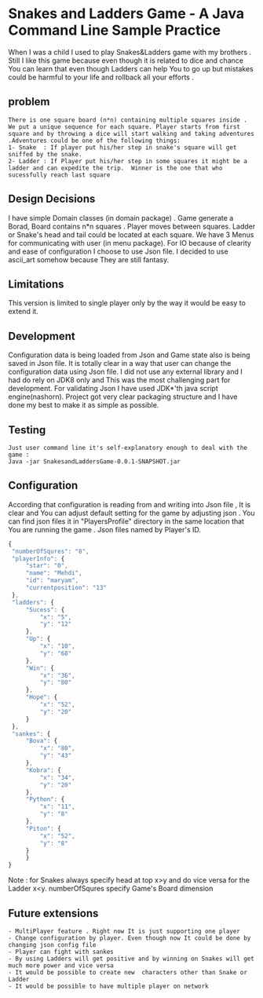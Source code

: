                                                                                    
# Snakes and Ladders Game - A Java Command Line Sample Practice
When I was a child I used to play Snakes&Ladders game with my brothers . Still I like this game because even though it is related to dice and chance You can learn that even though Ladders can help You to go up but mistakes could be harmful to your life  and rollback all your efforts .

## problem
    There is one square board (n*n) containing multiple squares inside . We put a unique sequence for each square. Player starts from first square and by throwing a dice will start walking and taking adventures .Adventures could be one of the following things:
    1- Snake  : If player put his/her step in snake's square will get sniffed by the snake.   
    2- Ladder : If Player put his/her step in some squares it might be a ladder and can expedite the trip.  Winner is the one that who sucessfully reach last square  
    
## Design Decisions
  I have simple Domain classes (in domain package) . 
  Game generate a Borad, Board contains n*n squares . Player moves between squares. Ladder or Snake's head and tail could be located at each square.
  We have 3 Menus for communicating with user (in menu package).
  For IO because of clearity and ease of configuration I choose to use Json file.
  I decided to use ascii_art somehow because They are still fantasy.
   
## Limitations
   This version is limited to single player only by the way it would be easy to extend it.
   
## Development
   Configuration data is being loaded from Json and Game state also is being saved in Json file. It is totally clear in a way that  user can change the configuration data using Json file.
   I did not use any external library and I had do rely on JDK8 only and This was the most challenging part for development. For validating Json I have used JDK*'th java script engine(nashorn).
   Project got very clear packaging structure and I have done my best to make it as simple as possible.

## Testing
    Just user command line it's self-explanatory enough to deal with the game :
    Java -jar SnakesandLaddersGame-0.0.1-SNAPSHOT.jar
## Configuration
   According that configuration is reading from and writing into Json file , It is clear and You can adjust default setting for the game by adjusting json . You can find json files it in "PlayersProfile" directory in the same location that You are running the game .   Json files named by Player's ID.
   ```javascript
   {
	"numberOfSqures": "8",
	"playerInfo": {
		"star": "0",
		"name": "Mehdi",
		"id": "maryam",
		"currentposition": "13"
	},
	"ladders": {
		"Sucess": {
			"x": "5",
			"y": "12"
		},
		"Up": {
			"x": "10",
			"y": "68"
		},
		"Win": {
			"x": "36",
			"y": "80"
		},
		"Hope": {
			"x": "52",
			"y": "20"
		}
	},
	"sankes": {
		"Bova": {
			"x": "80",
			"y": "43"
		},
		"Kobra": {
			"x": "34",
			"y": "20"
		},
		"Python": {
			"x": "11",
			"y": "8"
		},
		"Piton": {
			"x": "52",
			"y": "8"
		}
		}
}
```
 Note : for Snakes always specify head at top x>y and do vice versa for the Ladder x<y. numberOfSqures specify Game's Board dimension
 
## Future extensions
    - MultiPlayer feature . Right now It is just supporting one player
    - Change configuration by player. Even though now It could be done by changing json config file
    - Player can fight with sankes
    - By using Ladders will get positive and by winning on Snakes will get much more power and vice versa
    - It would be possible to create new  characters other than Snake or Ladder
    - It would be possible to have multiple player on network
    
    
   
   